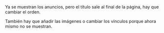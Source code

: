 Ya se muestran los anuncios, pero el título sale al final de la página, hay que cambiar el orden.

También hay que añadir las imágenes o cambiar los vínculos porque ahora mismo no se muestran.